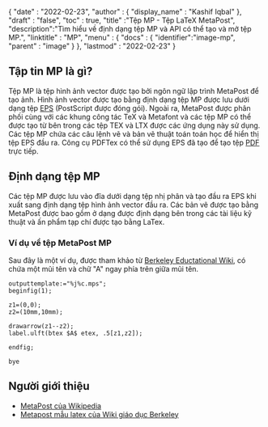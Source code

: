 {
  "date" : "2022-02-23",
  "author" : {
    "display_name" : "Kashif Iqbal"
},
  "draft" : "false",
  "toc" : true,
  "title" :"Tệp MP - Tệp LaTeX MetaPost",
  "description":"Tìm hiểu về định dạng tệp MP và API có thể tạo và mở tệp MP.",
  "linktitle" : "MP",
  "menu" : {
    "docs" : {
      "identifier":"image-mp",
      "parent" : "image"
}
},
  "lastmod" : "2022-02-23"
}

## Tập tin MP là gì?

Tệp MP là tệp hình ảnh vector được tạo bởi ngôn ngữ lập trình MetaPost để tạo ảnh. Hình ảnh vector được tạo bằng định dạng tệp MP được lưu dưới dạng tệp [EPS](/vi/page-description-language/eps/) (PostScript được đóng gói). Ngoài ra, MetaPost được phân phối cùng với các khung công tác TeX và Metafont và các tệp MP có thể được tạo từ bên trong các tệp TEX và LTX được các ứng dụng này sử dụng. Các tệp MP chứa các câu lệnh vẽ và bản vẽ thuật toán toán học để hiển thị tệp EPS đầu ra. Công cụ PDFTex có thể sử dụng EPS đã tạo để tạo tệp [PDF](/vi/pdf/) trực tiếp.

## Định dạng tệp MP

Các tệp MP được lưu vào đĩa dưới dạng tệp nhị phân và tạo đầu ra EPS khi xuất sang định dạng tệp hình ảnh vector đầu ra. Các bản vẽ được tạo bằng MetaPost được bao gồm ở dạng được định dạng bên trong các tài liệu kỹ thuật và ấn phẩm tạp chí được tạo bằng LaTex.

### Ví dụ về tệp MetaPost MP

Sau đây là một ví dụ, được tham khảo từ [Berkeley Eductational Wiki](https://math.berkeley.edu/computing/wiki/index.php/Latex_sample_metapost), có chứa một mũi tên và chữ "A" ngay phía trên giữa mũi tên.

```
outputtemplate:="%j%c.mps";
beginfig(1);

z1=(0,0);
z2=(10mm,10mm);

drawarrow(z1--z2);
label.ulft(btex $A$ etex, .5[z1,z2]);

endfig;

bye
```
## Người giới thiệu ##

* [MetaPost của Wikipedia](https://en.wikipedia.org/wiki/MetaPost)
* [Metapost mẫu latex của Wiki giáo dục Berkeley](https://math.berkeley.edu/computing/wiki/index.php/Latex_sample_metapost)


